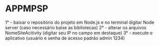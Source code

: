 # APPMPSP

1° - baixar o repositório do projeto em Node.js e no terminal digitar Node server (caso necessário baixe as bibliotecas)
2° - alterar os arquivos NomeSiteAcitivity (digitar seu IP no campo em destaque)
3° - execute o aplicativo (usuário e senha de acesso padrão admin 1234)
